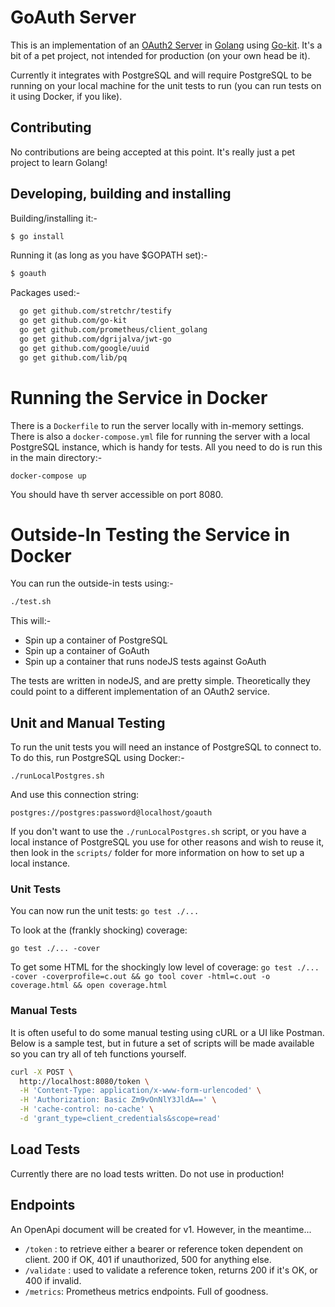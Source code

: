 # GoAuth Server

This is an implementation of an [OAuth2 Server](https://tools.ietf.org/html/rfc6749) in [Golang](https://golang.org) using [Go-kit](https://gokit.io/). It's a bit of a pet project, not intended for production (on your own head be it).

Currently it integrates with PostgreSQL and will require PostgreSQL to be running on your local machine for the unit tests to run (you can run tests on it using Docker, if you like).

## Contributing

No contributions are being accepted at this point. It's really just a pet project to learn Golang!

## Developing, building and installing

Building/installing it:-

```bash
$ go install
```

Running it (as long as you have $GOPATH set):-

```bash
$ goauth
```

  Packages used:-

```bash
  go get github.com/stretchr/testify
  go get github.com/go-kit
  go get github.com/prometheus/client_golang
  go get github.com/dgrijalva/jwt-go
  go get github.com/google/uuid
  go get github.com/lib/pq
```

# Running the Service in Docker

There is a `Dockerfile` to run the server locally with in-memory settings. There is also a `docker-compose.yml` file for running the server with a local PostgreSQL instance, which is handy for tests. All you need to do is run this in the main directory:-

`docker-compose up`

You should have th server accessible on port 8080.

# Outside-In Testing the Service in Docker

You can run the outside-in tests using:-

```bash
./test.sh
```

This will:-

- Spin up a container of PostgreSQL
- Spin up a container of GoAuth
- Spin up a container that runs nodeJS tests against GoAuth

The tests are written in nodeJS, and are pretty simple. Theoretically they could point to a different implementation of an OAuth2 service.

## Unit and Manual Testing

To run the unit tests you will need an instance of PostgreSQL to connect to. To do this, run PostgreSQL using Docker:-

`./runLocalPostgres.sh`

And use this connection string:

`postgres://postgres:password@localhost/goauth`

If you don't want to use the `./runLocalPostgres.sh` script, or you have a local instance of PostgreSQL you use for other reasons and wish to reuse it, then look in the `scripts/` folder for more information on how to set up a local instance.

### Unit Tests

You can now run the unit tests:
`go test ./...`

To look at the (frankly shocking) coverage:

`go test ./... -cover`

To get some HTML for the shockingly low level of coverage:
`go test ./... -cover -coverprofile=c.out && go tool cover -html=c.out -o coverage.html && open coverage.html`

### Manual Tests

It is often useful to do some manual testing using cURL or a UI like Postman. Below is a sample test, but in future a set of scripts will be made available so you can try all of teh functions yourself.

```bash
curl -X POST \
  http://localhost:8080/token \
  -H 'Content-Type: application/x-www-form-urlencoded' \
  -H 'Authorization: Basic Zm9vOnNlY3JldA==' \
  -H 'cache-control: no-cache' \
  -d 'grant_type=client_credentials&scope=read'
```

## Load Tests

Currently there are no load tests written. Do not use in production!

## Endpoints

An OpenApi document will be created for v1. However, in the meantime...

- `/token` : to retrieve either a bearer or reference token dependent on client. 200 if OK, 401 if unauthorized, 500 for anything else.
- `/validate` : used to validate a reference token, returns 200 if it's OK, or 400 if invalid.
- `/metrics`: Prometheus metrics endpoints. Full of goodness.